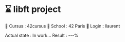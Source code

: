 # ⌛ libft project

🏫 Cursus : 42cursus
📌 School : 42 Paris
👨 Login  : llaurent

Actual state : In work...
Result       : ---%
